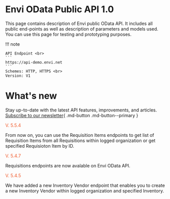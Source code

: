 # Envi OData Public API 1.0
This page contains description of Envi public OData API. It includes all public end-points as well as description of parameters and models used. You can use this page for testing and prototyping purposes.


!!! note

    API Endpoint <br>
    ``` 
    https://api-demo.envi.net 
    ``` 
    Schemes: HTTP, HTTPS <br>
    Version: V1


# What's new
Stay up-to-date with the latest API features, improvements, and articles.
[Subscribe to our newsletter](https://news.envi.net/Signup/dev-news){ .md-button .md-button--primary }

<span style="color: #F05D30">V. 5.5.4</span>

From now on, you can use the Requisition Items endpoints to get list of Requisition Items from all Requisitions within logged organization or get specified Requisioton Item by ID.

<span style="color: #F05D30">V. 5.4.7</span>

Requisitions endpoints are now avalable on Envi OData API.

<span style="color: #F05D30">V. 5.4.5</span>

We have added a new Inventory Vendor endpoint that enables you to create a new Inventory Vendor within logged organization and specified Inventory.
